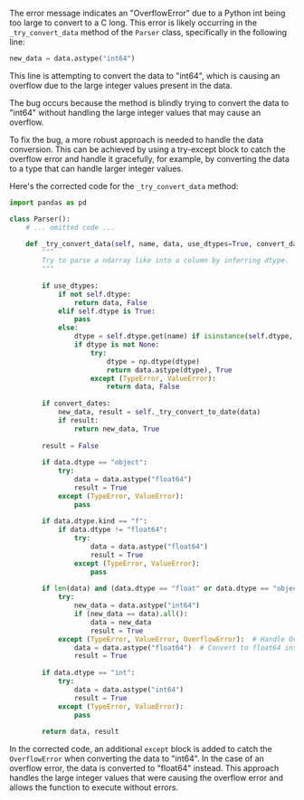 The error message indicates an "OverflowError" due to a Python int being too large to convert to a C long. This error is likely occurring in the `_try_convert_data` method of the `Parser` class, specifically in the following line:
```python
new_data = data.astype("int64")
```
This line is attempting to convert the data to "int64", which is causing an overflow due to the large integer values present in the data.

The bug occurs because the method is blindly trying to convert the data to "int64" without handling the large integer values that may cause an overflow.

To fix the bug, a more robust approach is needed to handle the data conversion. This can be achieved by using a try-except block to catch the overflow error and handle it gracefully, for example, by converting the data to a type that can handle larger integer values.

Here's the corrected code for the `_try_convert_data` method:

```python
import pandas as pd

class Parser():
    # ... omitted code ...

    def _try_convert_data(self, name, data, use_dtypes=True, convert_dates=True):
        """
        Try to parse a ndarray like into a column by inferring dtype.
        """
        
        if use_dtypes:
            if not self.dtype:
                return data, False
            elif self.dtype is True:
                pass
            else:
                dtype = self.dtype.get(name) if isinstance(self.dtype, dict) else self.dtype
                if dtype is not None:
                    try:
                        dtype = np.dtype(dtype)
                        return data.astype(dtype), True
                    except (TypeError, ValueError):
                        return data, False
        
        if convert_dates:
            new_data, result = self._try_convert_to_date(data)
            if result:
                return new_data, True
        
        result = False
        
        if data.dtype == "object":
            try:
                data = data.astype("float64")
                result = True
            except (TypeError, ValueError):
                pass
        
        if data.dtype.kind == "f":
            if data.dtype != "float64":
                try:
                    data = data.astype("float64")
                    result = True
                except (TypeError, ValueError):
                    pass
        
        if len(data) and (data.dtype == "float" or data.dtype == "object"):
            try:
                new_data = data.astype("int64")
                if (new_data == data).all():
                    data = new_data
                    result = True
            except (TypeError, ValueError, OverflowError):  # Handle OverflowError
                data = data.astype("float64")  # Convert to float64 instead
                result = True
        
        if data.dtype == "int":
            try:
                data = data.astype("int64")
                result = True
            except (TypeError, ValueError):
                pass
        
        return data, result
```
In the corrected code, an additional `except` block is added to catch the `OverflowError` when converting the data to "int64". In the case of an overflow error, the data is converted to "float64" instead. This approach handles the large integer values that were causing the overflow error and allows the function to execute without errors.